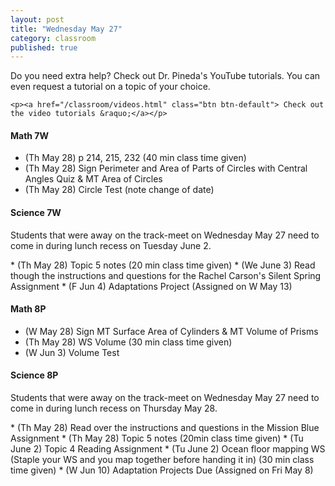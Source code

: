 ```yaml
---
layout: post
title: "Wednesday May 27"
category: classroom
published: true
---
```

<div class="alert alert-success" role="alert">
	<p>Do you need extra help? Check out Dr. Pineda's YouTube tutorials. You can even request a tutorial on a topic of your choice.</p>

    <p><a href="/classroom/videos.html" class="btn btn-default"> Check out the video tutorials &raquo;</a></p>
</div>

#### Math 7W
* (Th May 28) p 214, 215, 232 (40 min class time given)
* (Th May 28) Sign Perimeter and Area of Parts of Circles with Central Angles Quiz & MT Area of Circles
* (Th May 28) Circle Test (note change of date)

#### Science 7W
<div class="alert alert-info" role="alert">
	<p>Students that were away on the track-meet on Wednesday May 27 need to come in during lunch recess on Tuesday June 2.</p>
</div>
* (Th May 28) Topic 5 notes (20 min class time given)
* (We June 3) Read though the instructions and questions for the Rachel Carson's Silent Spring Assignment
* (F Jun 4) Adaptations Project (Assigned on W May 13)

#### Math 8P
* (W May 28) Sign MT Surface Area of Cylinders & MT Volume of Prisms 
* (Th May 28) WS Volume (30 min class time given)
* (W Jun 3) Volume Test

#### Science 8P
<div class="alert alert-info" role="alert">
	<p>Students that were away on the track-meet on Wednesday May 27 need to come in during lunch recess on Thursday May 28.</p>
</div>
* (Th May 28) Read over the instructions and questions in the Mission Blue Assignment 
* (Th May 28) Topic 5 notes (20min class time given)
* (Tu June 2) Topic 4 Reading Assignment
* (Tu June 2) Ocean floor mapping WS (Staple your WS and you map together before handing it in) (30 min class time given)
* (W Jun 10) Adaptation Projects Due (Assigned on Fri May 8)
